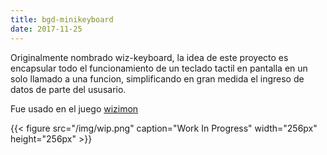 ```yaml
---
title: bgd-minikeyboard
date: 2017-11-25
---
```


Originalmente nombrado wiz-keyboard, la idea de este proyecto es encapsular todo el funcionamiento de un teclado tactil en pantalla en un solo llamado a una funcion, simplificando en gran medida el ingreso de datos de parte del ususario.

Fue usado en el juego [wizimon](/juegos/wizimon)

{{< figure src="/img/wip.png" caption="Work In Progress" width="256px" height="256px" >}}